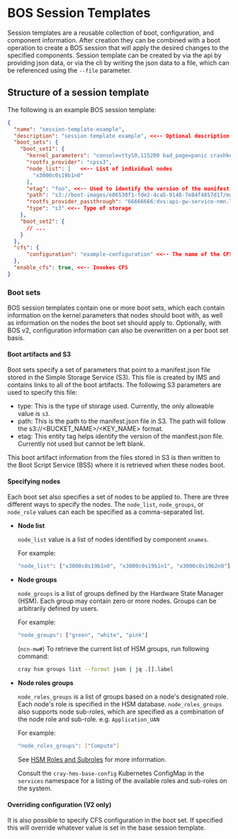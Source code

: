 # BOS Session Templates

Session templates are a reusable collection of boot, configuration, and component information.  After creation they can be combined with a boot operation to create a BOS session that will apply the desired changes to the specified components.  Session template can be created by via the api by providing json data, or via the cli by writing the json data to a file, which can be referenced using the `--file` parameter.

## Structure of a session template

The following is an example BOS session template:

```json
{
  "name": "session-template-example",
  "description": "session template example", <<-- Optional description of the template
  "boot_sets": {
    "boot_set1": {
      "kernel_parameters": "console=ttyS0,115200 bad_page=panic crashkernel=360M hugepagelist=2m-2g intel_iommu=off intel_pstate=disable iommu=pt ip=dhcp numa_interleave_omit=headless numa_zonelist_order=node  oops=panic pageblock_order=14 pcie_ports=native printk.synchronous=y rd.neednet=1 rd.retry=10 rd.shell k8s_gw=api-gw-service-nmn.local quiet turbo_boost_limit=999",
      "rootfs_provider": "cpss3",
      "node_list": [   <<-- List of individual nodes
        "x3000c0s19b1n0"
      ],
      "etag": "foo", <<-- Used to identify the version of the manifest.json file
      "path": "s3://boot-images/e06530f1-fde2-4ca5-9148-7e84f4857d17/manifest_sans_boot_parameters.json", <<-- The path to the manifest.json file in S3
      "rootfs_provider_passthrough": "66666666:dvs:api-gw-service-nmn.local:300:eth0",
      "type": "s3" <<-- Type of storage
    },
    "boot_set2": {
      // ...
    }
  },
  "cfs": {
      "configuration": "example-configuration" <<-- The name of the CFS configuration to apply
  },
  "enable_cfs": true, <<-- Invokes CFS
}
```

### Boot sets

BOS session templates contain one or more boot sets, which each contain information on the kernel parameters that nodes should boot with, as well as information on the nodes the boot set should apply to.  Optionally, with BOS v2, configuration information can also be overwritten on a per boot set basis.

#### Boot artifacts and S3

Boot sets specify a set of parameters that point to a manifest.json file stored in the Simple Storage Service \(S3\).  This file is created by IMS and contains links to all of the boot artifacts. The following S3 parameters are used to specify this file:

- type: This is the type of storage used. Currently, the only allowable value is `s3`.
- path: This is the path to the manifest.json file in S3. The path will follow the s3://<BUCKET\_NAME\>/<KEY\_NAME\> format.
- etag: This entity tag helps identify the version of the manifest.json file. Currently not used but cannot be left blank.

This boot artifact information from the files stored in S3 is then written to the Boot Script Service \(BSS\) where it is retrieved when these nodes boot.

#### Specifying nodes

Each boot set also specifies a set of nodes to be applied to.  There are three different ways to specify the nodes. The `node_list`, `node_groups`, or `node_role` values can each be specified as a comma-separated list.

-   **Node list**

    `node_list` value is a list of nodes identified by component `xnames`.

    For example:

    ```bash
    "node_list": ["x3000c0s19b1n0", "x3000c0s19b1n1", "x3000c0s19b2n0"]
    ```

-   **Node groups**

    `node_groups` is a list of groups defined by the Hardware State Manager \(HSM\). Each group may contain zero or more nodes. Groups can be arbitrarily defined by users.

    For example:

    ```bash
    "node_groups": ["green", "white", "pink"]
    ```
    
    (`ncn-mw#`) To retrieve the current list of HSM groups, run following command:
    
    ```bash
    cray hsm groups list --format json | jq .[].label
    ```

-   **Node roles groups**

    `node_roles_groups` is a list of groups based on a node's designated role. Each node's role is specified in the HSM database. `node_roles_groups` also supports node sub-roles, which are specified as a combination of the node role and sub-role.  e.g. `Application_UAN`

    For example:

    ```bash
    "node_roles_groups": ["Compute"]
    ```

    See [HSM Roles and Subroles](../hardware_state_manager/HSM_Roles_and_Subroles.md) for more information.
    
    Consult the `cray-hms-base-config` Kubernetes ConfigMap in the `services` namespace for a listing of the available roles and sub-roles on the system.

#### Overriding configuration (V2 only)

It is also possible to specify CFS configuration in the boot set.  If specified this will override whatever value is set in the base session template.
